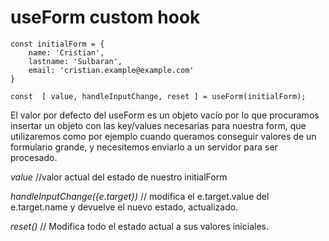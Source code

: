 # useForm custom hook

```
const initialForm = {
    name: 'Cristian',
    lastname: 'Sulbaran',
    email: 'cristian.example@example.com'
}

const  [ value, handleInputChange, reset ] = useForm(initialForm);
```

El valor por defecto del useForm es un objeto vacío por lo que procuramos insertar un objeto con las key/values necesarias para nuestra form, que utilizaremos como por ejemplo cuando queramos conseguir valores de un formulario grande, y necesitemos enviarlo a un servidor para ser procesado.

*value* //valor actual del estado de nuestro initialForm

*handleInputChange({e.target})* // modifica el e.target.value del e.target.name y devuelve el nuevo estado, actualizado.

*reset()* // Modifica todo el estado actual a sus valores iniciales.
